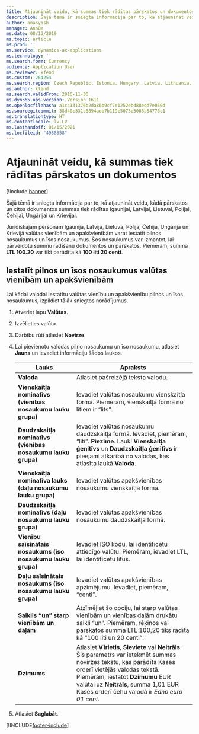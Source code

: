 ```yaml
---
title: Atjaunināt veidu, kā summas tiek rādītas pārskatos un dokumentos
description: Šajā tēmā ir sniegta informācija par to, kā atjaunināt veidu, kādā pārskatos un citos dokumentos summas tiek rādītas Igaunijai, Latvijai, Lietuvai, Polijai, Čehijai, Ungārijai un Krievijai.
author: anasyash
manager: AnnBe
ms.date: 08/13/2019
ms.topic: article
ms.prod: ''
ms.service: dynamics-ax-applications
ms.technology: ''
ms.search.form: Currency
audience: Application User
ms.reviewer: kfend
ms.custom: 264254
ms.search.region: Czech Republic, Estonia, Hungary, Latvia, Lithuania, Poland, Russia
ms.author: kfend
ms.search.validFrom: 2016-11-30
ms.dyn365.ops.version: Version 1611
ms.openlocfilehash: a1c4131376b2da86b9cf7e1252ebd88edd7e050d
ms.sourcegitcommit: 38d40c331c8894acb7b119c5073e3088b54776c1
ms.translationtype: HT
ms.contentlocale: lv-LV
ms.lasthandoff: 01/15/2021
ms.locfileid: "4988358"
---
```

# <a name="update-how-amounts-are-displayed-on-reports-and-documents"></a>Atjaunināt veidu, kā summas tiek rādītas pārskatos un dokumentos

[!include [banner](../includes/banner.md)]

Šajā tēmā ir sniegta informācija par to, kā atjaunināt veidu, kādā pārskatos un citos dokumentos summas tiek rādītas Igaunijai, Latvijai, Lietuvai, Polijai, Čehijai, Ungārijai un Krievijai.

Juridiskajām personām Igaunijā, Latvijā, Lietuvā, Polijā, Čehijā, Ungārijā un Krievijā valūtas vienībām un apakšvienībām varat iestatīt pilnos nosaukumus un īsos nosaukumus. Šos nosaukumus var izmantot, lai pārveidotu summu rādīšanu dokumentos un pārskatos. Piemēram, summa **LTL 100.20** var tikt parādīta kā **100 liti 20 centi**.

## <a name="set-up-full-and-short-names-for-currency-units-and-subunits"></a>Iestatīt pilnos un īsos nosaukumus valūtas vienībām un apakšvienībām
Lai kādai valodai iestatītu valūtas vienību un apakšvienību pilnos un īsos nosaukumus, izpildiet tālāk sniegtos norādījumus.

1. Atveriet lapu **Valūtas**.
2. Izvēlieties valūtu.
3. Darbību rūtī atlasiet **Novirze**.
4. Lai pievienotu valodas pilno nosaukumu un īso nosaukumu, atlasiet **Jauns** un ievadiet informāciju šādos laukos.

   |             Lauks                                                           |                        Apraksts                                                                                                                                                                                                                                                |
   |------------------------------------------------------------------------|------------------------------------------------------------------------------------------------------------------------------------------------------------------------------------------------------------------------------------------------------------------------|
   |                       <strong>Valoda</strong>                        |                                                                                                               Atlasiet pašreizējā teksta valodu.                                                                                                                |
   |    <strong>Vienskaitļa nominatīvs (vienības nosaukumu lauku grupa)</strong>    |                                                                                       Ievadiet valūtas nosaukumu vienskaitļa formā. Piemēram, vienskaitļa forma no litiem ir “lits”.                                                                                       |
   |     <strong>Daudzskaitļa nominatīvs (vienības nosaukumu lauku grupa)</strong>     | Ievadiet valūtas nosaukumu daudzskaitļa formā. Ievadiet, piemēram, “liti”. <strong>Piezīme</strong>. Lauki <strong>Vienskaitļa ģenitīvs</strong> un <strong>Daudzskaitļa ģenitīvs</strong> ir pieejami atkarībā no valodas, kas atlasīta laukā <strong>Valoda</strong>. |
   | <strong>Vienskaitļa nominatīva lauks (daļu nosaukumu lauku grupa)</strong> |                                                                                                        Ievadiet valūtas apakšvienības nosaukumu vienskaitļa formā.                                                                                                         |
   |     <strong>Daudzskaitļa nominatīvs (daļu nosaukumu lauku grupa)</strong>     |                                                                                                         Ievadiet valūtas apakšvienības nosaukumu daudzskaitļa formā.                                                                                                          |
   |    <strong>Vienību saīsinātais nosaukums (īso nosaukumu lauku grupa)</strong>    |                                                                                         Ievadiet ISO kodu, lai identificētu attiecīgo valūtu. Piemēram, ievadiet LTL, lai identificētu litus.                                                                                         |
   |   <strong>Daļu saīsinātais nosaukums (īso nosaukumu lauku grupa)</strong>    |                                                                                               Ievadiet valūtas apakšvienības apzīmējumu. Ievadiet, piemēram, “centi”.                                                                                               |
   |       <strong>Saiklis “un” starp vienībām un daļām</strong>       |                                     Atzīmējiet šo opciju, lai starp valūtas vienībām un vienības daļām drukātu saikli “un”. Piemēram, rēķinos vai pārskatos summa LTL 100,20 tiks rādīta kā “100 liti un 20 centi”.                                      |
   |       <strong>Dzimums</strong>       |  Atlasiet **Vīrietis**, **Sieviete** vai **Neitrāls**. Šis parametrs var ietekmēt summas novirzes tekstu, kas parādīts Kases orderī vietējās valodas tekstā. Piemēram, iestatot **Dzimumu** EUR valūtai uz **Neitrāls**, summa 1,01 EUR Kases orderī čehu valodā ir *Edno euro 01 cent*.  |

5. Atlasiet **Saglabāt**.



[!INCLUDE[footer-include](../../includes/footer-banner.md)]